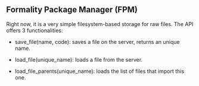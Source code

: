 ## Formality Package Manager (FPM)

Right now, it is a very simple filesystem-based storage for raw files. The API offers 3 functionalities:

- save_file(name, code): saves a file on the server, returns an unique name.

- load_file(unique_name): loads a file from the server.

- load_file_parents(unique_name): loads the list of files that import this one.
